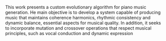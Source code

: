 This work presents a custom evolutionary algorithm for piano music generation. He  main objective is to develop a system capable of producing music that maintains coherence 
harmonics, rhythmic consistency and dynamic balance, essential aspects for musical quality. In addition, it seeks to incorporate mutation and crossover operations that respect musical principles, 
such as vocal conduction and dynamic expression
